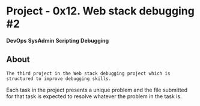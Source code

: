 # Project - 0x12. Web stack debugging #2
**DevOps** **SysAdmin** **Scripting** **Debugging**

## About 
	The third project in the Web stack debugging project which is structured to improve debugging skills.
Each task in the project presents a unique problem and the file submitted for
that task is expected to resolve whatever the problem in the task is.
